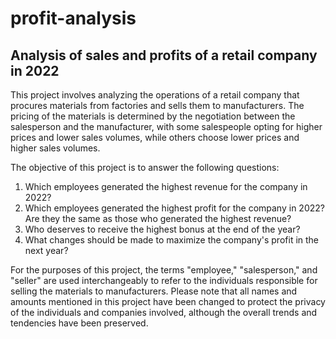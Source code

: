 # profit-analysis

## Analysis of sales and profits of a retail company in 2022

This project involves analyzing the operations of a retail company that procures materials from factories and sells them to manufacturers. The pricing of the materials is determined by the negotiation between the salesperson and the manufacturer, with some salespeople opting for higher prices and lower sales volumes, while others choose lower prices and higher sales volumes.

The objective of this project is to answer the following questions:

1. Which employees generated the highest revenue for the company in 2022?
2. Which employees generated the highest profit for the company in 2022? Are they the same as those who generated the highest revenue?
3. Who deserves to receive the highest bonus at the end of the year?
4. What changes should be made to maximize the company's profit in the next year?

For the purposes of this project, the terms "employee," "salesperson," and "seller" are used interchangeably to refer to the individuals responsible for selling the materials to manufacturers. Please note that all names and amounts mentioned in this project have been changed to protect the privacy of the individuals and companies involved, although the overall trends and tendencies have been preserved.
